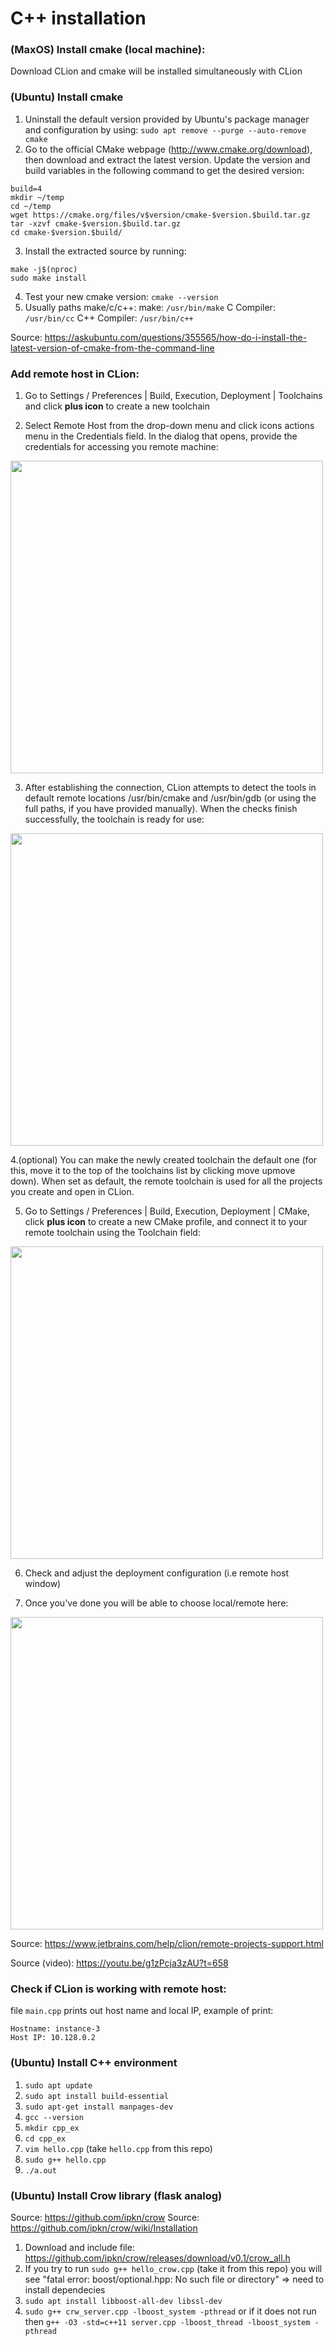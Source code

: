 # C++ installation

### (MaxOS) Install cmake (local machine):
Download CLion and cmake will be installed simultaneously with CLion

### (Ubuntu) Install cmake
1. Uninstall the default version provided by Ubuntu's package manager and configuration by using:
```sudo apt remove --purge --auto-remove cmake```
2. Go to the official CMake webpage (http://www.cmake.org/download), then download and extract the latest version. Update the version and build variables in the following command to get the desired version:
```version=3.15
build=4
mkdir ~/temp
cd ~/temp
wget https://cmake.org/files/v$version/cmake-$version.$build.tar.gz
tar -xzvf cmake-$version.$build.tar.gz
cd cmake-$version.$build/
```
3. Install the extracted source by running:
```./bootstrap
make -j$(nproc)
sudo make install
```
4. Test your new cmake version:
```cmake --version```
5. Usually paths make/c/c++:
make: ```/usr/bin/make```
C Compiler: ```/usr/bin/cc```
C++ Compiler: ```/usr/bin/c++```


Source: https://askubuntu.com/questions/355565/how-do-i-install-the-latest-version-of-cmake-from-the-command-line

### Add remote host in CLion:
1. Go to Settings / Preferences | Build, Execution, Deployment | Toolchains and click **plus icon** to create a new toolchain

2. Select Remote Host from the drop-down menu and click icons actions menu in the Credentials field. In the dialog that opens, provide the credentials for accessing you remote machine:
<img src="https://www.jetbrains.com/help/img/idea/2019.2/cl_remote_toolchaincredentials.png" width="500"/>

3. After establishing the connection, CLion attempts to detect the tools in default remote locations /usr/bin/cmake and /usr/bin/gdb (or using the full paths, if you have provided manually). When the checks finish successfully, the toolchain is ready for use:
<img src="https://www.jetbrains.com/help/img/idea/2019.2/cl_remote_toolchainsuccess.png" width="500"/>

4.(optional) You can make the newly created toolchain the default one (for this, move it to the top of the toolchains list by clicking move upmove down). When set as default, the remote toolchain is used for all the projects you create and open in CLion.

5. Go to Settings / Preferences | Build, Execution, Deployment | CMake, click **plus icon** to create a new CMake profile, and connect it to your remote toolchain using the Toolchain field:
<img src="https://www.jetbrains.com/help/img/idea/2019.2/cl_remote_cmakeprofile.png" width="500"/>

6. Check and adjust the deployment configuration (i.e remote host window)

7. Once you've done you will be able to choose local/remote here:
<img src="https://picua.org/images/2019/10/09/d669d34e3f62bdb7d4e82f9672e07821.png" width="500"/>


Source: https://www.jetbrains.com/help/clion/remote-projects-support.html

Source (video): https://youtu.be/g1zPcja3zAU?t=658

### Check if CLion is working with remote host:

file ```main.cpp``` prints out host name and local IP, example of print:
```
Hostname: instance-3
Host IP: 10.128.0.2
```

### (Ubuntu) Install C++ environment
1. `sudo apt update`
2. `sudo apt install build-essential`
3. `sudo apt-get install manpages-dev`
4. `gcc --version`
5. `mkdir cpp_ex`
6. `cd cpp_ex`
7. `vim hello.cpp` (take `hello.cpp` from this repo)
8. `sudo g++ hello.cpp`
9. `./a.out`

### (Ubuntu) Install Crow library (flask analog)
Source: https://github.com/ipkn/crow
Source: https://github.com/ipkn/crow/wiki/Installation
1. Download and include file: https://github.com/ipkn/crow/releases/download/v0.1/crow_all.h
2. If you try to run `sudo g++ hello_crow.cpp` (take it from this repo) you will see "fatal error: boost/optional.hpp: No such file or directory" => need to install dependecies
3. `sudo apt install libboost-all-dev libssl-dev`
4. `sudo g++ crw_server.cpp -lboost_system -pthread` or if it does not run then `g++ -O3 -std=c++11 server.cpp -lboost_thread -lboost_system -pthread`
